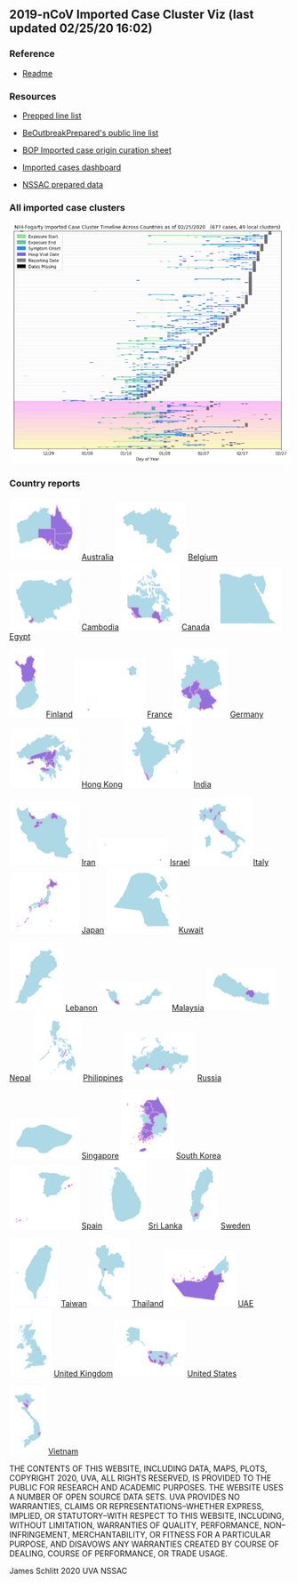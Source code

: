 ## 2019-nCoV Imported Case Cluster Viz (last updated 02/25/20 16:02)


### Reference

* [Readme](https://github.com/SchlittDataSci/SchlittDataSci.github.io/blob/master/README.md)


### Resources

* [Prepped line list](cleaned_line_list.csv)

* [BeOutbreakPrepared's public line list](https://github.com/beoutbreakprepared/nCoV2019)

* [BOP Imported case origin curation sheet](https://docs.google.com/spreadsheets/d/1s2j-RmkO8C69HtrELpNMipkG5ftPJqCPEzGRAxIukFY/edit#gid=0)

* [Imported cases dashboard](https://datastudio.google.com/reporting/f6ad0988-f203-45f8-8d18-5d726c1d2d8b)

* [NSSAC prepared data](https://github.com/SchlittDataSci/SchlittDataSci.github.io/tree/master/data)


### All imported case clusters

![All cases](cluster_analysis/all_imported_cases_NIHFogarty.png)

### Country reports
![Australia thumbnail](thumbnails/Australia_thumbnail.png)  [Australia](country_reports/Australia_report.md)             ![Belgium thumbnail](thumbnails/Belgium_thumbnail.png)  [Belgium](country_reports/Belgium_report.md)             ![Cambodia thumbnail](thumbnails/Cambodia_thumbnail.png)  [Cambodia](country_reports/Cambodia_report.md)             ![Canada thumbnail](thumbnails/Canada_thumbnail.png)  [Canada](country_reports/Canada_report.md)             ![Egypt thumbnail](thumbnails/Egypt_thumbnail.png)  [Egypt](country_reports/Egypt_report.md)

![Finland thumbnail](thumbnails/Finland_thumbnail.png)  [Finland](country_reports/Finland_report.md)             ![France thumbnail](thumbnails/France_thumbnail.png)  [France](country_reports/France_report.md)             ![Germany thumbnail](thumbnails/Germany_thumbnail.png)  [Germany](country_reports/Germany_report.md)             ![Hong Kong thumbnail](thumbnails/Hong_Kong_thumbnail.png)  [Hong Kong](country_reports/Hong_Kong_report.md)             ![India thumbnail](thumbnails/India_thumbnail.png)  [India](country_reports/India_report.md)

![Iran thumbnail](thumbnails/Iran_thumbnail.png)  [Iran](country_reports/Iran_report.md)             ![Israel thumbnail](thumbnails/Israel_thumbnail.png)  [Israel](country_reports/Israel_report.md)             ![Italy thumbnail](thumbnails/Italy_thumbnail.png)  [Italy](country_reports/Italy_report.md)             ![Japan thumbnail](thumbnails/Japan_thumbnail.png)  [Japan](country_reports/Japan_report.md)             ![Kuwait thumbnail](thumbnails/Kuwait_thumbnail.png)  [Kuwait](country_reports/Kuwait_report.md)

![Lebanon thumbnail](thumbnails/Lebanon_thumbnail.png)  [Lebanon](country_reports/Lebanon_report.md)             ![Malaysia thumbnail](thumbnails/Malaysia_thumbnail.png)  [Malaysia](country_reports/Malaysia_report.md)             ![Nepal thumbnail](thumbnails/Nepal_thumbnail.png)  [Nepal](country_reports/Nepal_report.md)             ![Philippines thumbnail](thumbnails/Philippines_thumbnail.png)  [Philippines](country_reports/Philippines_report.md)             ![Russia thumbnail](thumbnails/Russia_thumbnail.png)  [Russia](country_reports/Russia_report.md)

![Singapore thumbnail](thumbnails/Singapore_thumbnail.png)  [Singapore](country_reports/Singapore_report.md)             ![South Korea thumbnail](thumbnails/South_Korea_thumbnail.png)  [South Korea](country_reports/South_Korea_report.md)             ![Spain thumbnail](thumbnails/Spain_thumbnail.png)  [Spain](country_reports/Spain_report.md)             ![Sri Lanka thumbnail](thumbnails/Sri_Lanka_thumbnail.png)  [Sri Lanka](country_reports/Sri_Lanka_report.md)             ![Sweden thumbnail](thumbnails/Sweden_thumbnail.png)  [Sweden](country_reports/Sweden_report.md)

![Taiwan thumbnail](thumbnails/Taiwan_thumbnail.png)  [Taiwan](country_reports/Taiwan_report.md)             ![Thailand thumbnail](thumbnails/Thailand_thumbnail.png)  [Thailand](country_reports/Thailand_report.md)             ![UAE thumbnail](thumbnails/UAE_thumbnail.png)  [UAE](country_reports/UAE_report.md)             ![United Kingdom thumbnail](thumbnails/United_Kingdom_thumbnail.png)  [United Kingdom](country_reports/United_Kingdom_report.md)             ![United States thumbnail](thumbnails/United_States_thumbnail.png)  [United States](country_reports/United_States_report.md)

![Vietnam thumbnail](thumbnails/Vietnam_thumbnail.png)  [Vietnam](country_reports/Vietnam_report.md)






THE CONTENTS OF THIS WEBSITE, INCLUDING DATA, MAPS, PLOTS, COPYRIGHT 2020, UVA, ALL RIGHTS RESERVED, IS PROVIDED TO THE PUBLIC FOR RESEARCH AND ACADEMIC PURPOSES. THE WEBSITE USES A NUMBER OF OPEN SOURCE DATA SETS. UVA PROVIDES NO WARRANTIES, CLAIMS OR REPRESENTATIONS–WHETHER EXPRESS, IMPLIED, OR STATUTORY–WITH RESPECT TO THIS WEBSITE, INCLUDING, WITHOUT LIMITATION, WARRANTIES OF QUALITY, PERFORMANCE, NON–INFRINGEMENT, MERCHANTABILITY, OR FITNESS FOR A PARTICULAR PURPOSE, AND DISAVOWS ANY WARRANTIES CREATED BY COURSE OF DEALING, COURSE OF PERFORMANCE, OR TRADE USAGE.




James Schlitt 2020 UVA NSSAC

<!-- Global site tag (gtag.js) - Google Analytics -->
<script async src="https://www.googletagmanager.com/gtag/js?id=UA-158816269-1"></script>
<script>
  window.dataLayer = window.dataLayer || [];
  function gtag(){dataLayer.push(arguments);}
  gtag('js', new Date());

  gtag('config', 'UA-158816269-1');
</script>